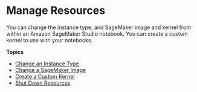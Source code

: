 # Manage Resources<a name="notebooks-run-and-manage"></a>

You can change the instance type, and SageMaker image and kernel from within an Amazon SageMaker Studio notebook\. You can create a custom kernel to use with your notebooks\.

**Topics**
+ [Change an Instance Type](notebooks-run-and-manage-switch-instance-type.md)
+ [Change a SageMaker Image](notebooks-run-and-manage-change-environment.md)
+ [Create a Custom Kernel](notebooks-create-custom-kernel.md)
+ [Shut Down Resources](notebooks-run-and-manage-shut-down.md)